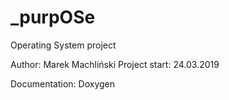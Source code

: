 # _purpOSe
Operating System project

Author: Marek Machliński
Project start: 24.03.2019

Documentation: Doxygen
